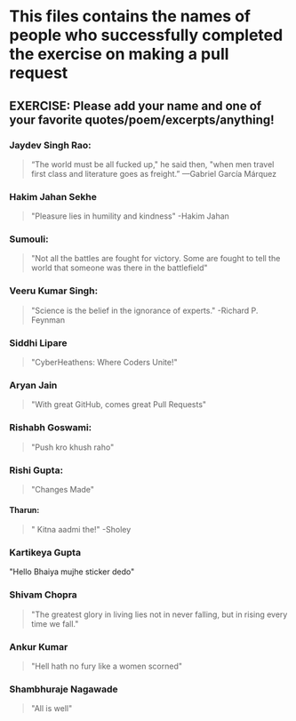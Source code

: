 # This files contains the names of people who successfully completed the exercise on making a pull request

## **EXERCISE**: Please add your name and one of your favorite quotes/poem/excerpts/anything!

### Jaydev Singh Rao:
  > “The world must be all fucked up," he said then, "when men travel first class and literature goes as freight.” —Gabriel García Márquez

### Hakim Jahan Sekhe
  > "Pleasure lies in humility and kindness" -Hakim Jahan

### Sumouli:
  > "Not all the battles are fought for victory. Some are fought to tell the world that someone was there in the battlefield"

### Veeru Kumar Singh:
  > "Science is the belief in the ignorance of experts." -Richard P. Feynman

### Siddhi Lipare
> "CyberHeathens: Where Coders Unite!"

### Aryan Jain
> "With great GitHub, comes great Pull Requests"

### Rishabh Goswami:
  > "Push kro khush raho"

### Rishi Gupta:
  > "Changes Made"

#### Tharun:
  > " Kitna aadmi the!" -Sholey

### Kartikeya Gupta
"Hello Bhaiya mujhe sticker dedo"

### Shivam Chopra
  > "The greatest glory in living lies not in never falling, but in rising every time we fall."

### Ankur Kumar
  > "Hell hath no fury like a women scorned"

### Shambhuraje Nagawade
  > "All is well"
